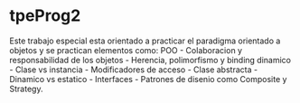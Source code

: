 # tpeProg2
Este trabajo especial esta orientado a practicar el paradigma orientado a objetos y se practican elementos como:
POO - Colaboracion y responsabilidad de los objetos - Herencia, polimorfismo y binding dinamico - Clase vs instancia - Modificadores de acceso - Clase abstracta - 
Dinamico vs estatico - Interfaces - Patrones de disenio como Composite y Strategy.
